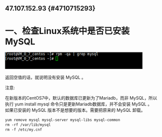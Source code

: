 ## 47.107.152.93 {#4710715293}

# 一、检查Linux系统中是否已安装 MySQL

![](/assets/微信截图_20190712114852.png)

返回空值的话，就说明没有安装 MySQL 。

注意:

在新版本的CentOS7中，默认的数据库已更新为了Mariadb，而非 MySQL，所以执行 yum install mysql 命令只是更新Mariadb数据库，并不会安装 MySQL 。  
如果已安装的 MySQL 版本不是想要的版本。需要把原来的 MySQL 卸载。

```
yum remove mysql mysql-server mysql-libs mysql-common
rm -rf /var/lib/mysql
rm -f /etc/my.cnf
```



